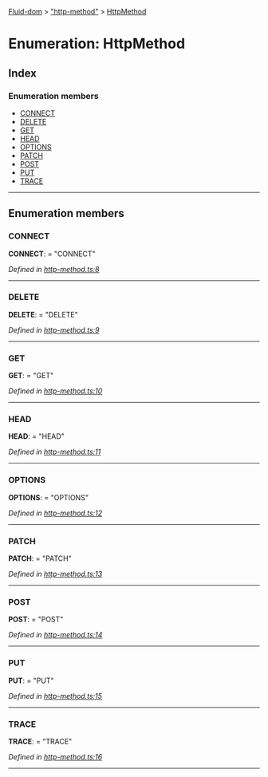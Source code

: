 [Fluid-dom](../README.md) > ["http-method"](../modules/_http_method_.md) > [HttpMethod](../enums/_http_method_.httpmethod.md)

# Enumeration: HttpMethod

## Index

### Enumeration members

* [CONNECT](_http_method_.httpmethod.md#connect)
* [DELETE](_http_method_.httpmethod.md#delete)
* [GET](_http_method_.httpmethod.md#get)
* [HEAD](_http_method_.httpmethod.md#head)
* [OPTIONS](_http_method_.httpmethod.md#options)
* [PATCH](_http_method_.httpmethod.md#patch)
* [POST](_http_method_.httpmethod.md#post)
* [PUT](_http_method_.httpmethod.md#put)
* [TRACE](_http_method_.httpmethod.md#trace)

---

## Enumeration members

<a id="connect"></a>

###  CONNECT

**CONNECT**:  = "CONNECT"

*Defined in [http-method.ts:8](https://github.com/WazzaMo/fluid-dom/blob/0ae4ee4/src/http-method.ts#L8)*

___
<a id="delete"></a>

###  DELETE

**DELETE**:  = "DELETE"

*Defined in [http-method.ts:9](https://github.com/WazzaMo/fluid-dom/blob/0ae4ee4/src/http-method.ts#L9)*

___
<a id="get"></a>

###  GET

**GET**:  = "GET"

*Defined in [http-method.ts:10](https://github.com/WazzaMo/fluid-dom/blob/0ae4ee4/src/http-method.ts#L10)*

___
<a id="head"></a>

###  HEAD

**HEAD**:  = "HEAD"

*Defined in [http-method.ts:11](https://github.com/WazzaMo/fluid-dom/blob/0ae4ee4/src/http-method.ts#L11)*

___
<a id="options"></a>

###  OPTIONS

**OPTIONS**:  = "OPTIONS"

*Defined in [http-method.ts:12](https://github.com/WazzaMo/fluid-dom/blob/0ae4ee4/src/http-method.ts#L12)*

___
<a id="patch"></a>

###  PATCH

**PATCH**:  = "PATCH"

*Defined in [http-method.ts:13](https://github.com/WazzaMo/fluid-dom/blob/0ae4ee4/src/http-method.ts#L13)*

___
<a id="post"></a>

###  POST

**POST**:  = "POST"

*Defined in [http-method.ts:14](https://github.com/WazzaMo/fluid-dom/blob/0ae4ee4/src/http-method.ts#L14)*

___
<a id="put"></a>

###  PUT

**PUT**:  = "PUT"

*Defined in [http-method.ts:15](https://github.com/WazzaMo/fluid-dom/blob/0ae4ee4/src/http-method.ts#L15)*

___
<a id="trace"></a>

###  TRACE

**TRACE**:  = "TRACE"

*Defined in [http-method.ts:16](https://github.com/WazzaMo/fluid-dom/blob/0ae4ee4/src/http-method.ts#L16)*

___

